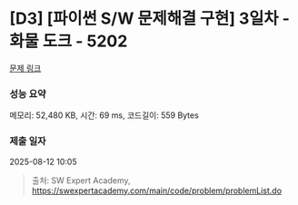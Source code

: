 # [D3] [파이썬 S/W 문제해결 구현] 3일차 - 화물 도크 - 5202 

[문제 링크](https://swexpertacademy.com/main/code/problem/problemDetail.do?contestProbId=AWT-K6DaceYDFAVT) 

### 성능 요약

메모리: 52,480 KB, 시간: 69 ms, 코드길이: 559 Bytes

### 제출 일자

2025-08-12 10:05



> 출처: SW Expert Academy, https://swexpertacademy.com/main/code/problem/problemList.do